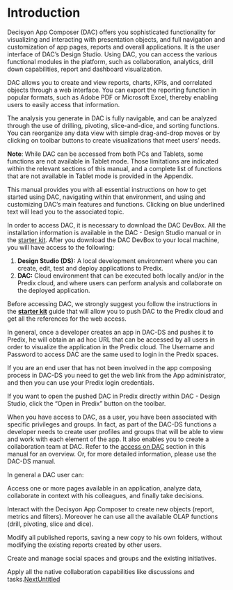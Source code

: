 # Introduction

Decisyon App Composer \(DAC\) offers you sophisticated functionality for visualizing and interacting with presentation objects, and full navigation and customization of app pages, reports and overall applications. It is the user interface of DAC’s Design Studio. Using DAC, you can access the various functional modules in the platform, such as collaboration, analytics, drill down capabilities, report and dashboard visualization.‌

DAC allows you to create and view reports, charts, KPIs, and correlated objects through a web interface. You can export the reporting function in popular formats, such as Adobe PDF or Microsoft Excel, thereby enabling users to easily access that information.‌

The analysis you generate in DAC is fully navigable, and can be analyzed through the use of drilling, pivoting, slice-and-dice, and sorting functions. You can reorganize any data view with simple drag-and-drop moves or by clicking on toolbar buttons to create visualizations that meet users’ needs.‌

**Note**: While DAC can be accessed from both PCs and Tablets, some functions are not available in Tablet mode. Those limitations are indicated within the relevant sections of this manual, and a complete list of functions that are not available in Tablet mode is provided in the Appendix.‌

This manual provides you with all essential instructions on how to get started using DAC, navigating within that environment, and using and customizing DAC’s main features and functions. Clicking on blue underlined text will lead you to the associated topic.‌

In order to access DAC, it is necessary to download the DAC DevBox. All the installation information is available in the DAC - Design Studio manual or in the [starter kit](http://decisyon.com/docs/Decisyon_App_Composer_Starter_Kit.pdf). After you download the DAC DevBox to your local machine, you will have access to the following:‌

1. **Design Studio \(DS\):** A local development environment where you can create, edit, test and deploy applications to Predix.‌
2. **DAC:** Cloud environment that can be executed both locally and/or in the Predix cloud, and where users can perform analysis and collaborate on the deployed application.‌

Before accessing DAC, we strongly suggest you follow the instructions in the [**starter kit**](http://decisyon.com/docs/Decisyon_App_Composer_Starter_Kit.pdf) guide that will allow you to push DAC to the Predix cloud and get all the references for the web access.‌

In general, once a developer creates an app in DAC-DS and pushes it to Predix, he will obtain an ad hoc URL that can be accessed by all users in order to visualize the application in the Predix cloud. The Username and Password to access DAC are the same used to login in the Predix spaces.‌

If you are an end user that has not been involved in the app composing process in DAC-DS you need to get the web link from the App administrator, and then you can use your Predix login credentials.‌

If you want to open the pushed DAC in Predix directly within DAC - Design Studio, click the “Open in Predix” button on the toolbar.‌

When you have access to DAC, as a user, you have been associated with specific privileges and groups. In fact, as part of the DAC-DS functions a developer needs to create user profiles and groups that will be able to view and work with each element of the app. It also enables you to create a collaboration team at DAC. Refer to the [access on DAC](http://documents.decisyon.com/tomcat/manuals/user/ge/en/web/accessingDac.htm#_Toc207105920) section in this manual for an overview. Or, for more detailed information, please use the DAC-DS manual.‌

In general a DAC user can:‌

Access one or more pages available in an application, analyze data, collaborate in context with his colleagues, and finally take decisions.‌

Interact with the Decisyon App Composer to create new objects \(report, metrics and filters\). Moreover he can use all the available OLAP functions \(drill, pivoting, slice and dice\).‌

Modify all published reports, saving a new copy to his own folders, without modifying the existing reports created by other users.‌

Create and manage social spaces and groups and the existing initiatives.‌

Apply all the native collaboration capabilities like discussions and tasks.[NextUntitled](https://app.gitbook.com/@silvia-difrancesco/s/dac-doc/~/drafts/-M2sQWspQeH4NX2_dCu8/untitled)[    
](https://github.com/Sdifranc/DAC-Documentation/blob/master/README.md)

